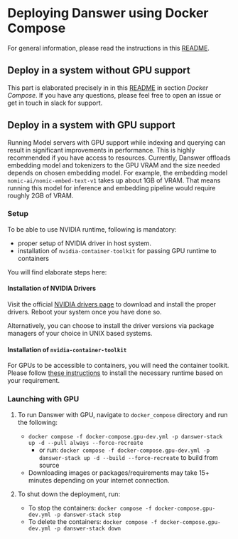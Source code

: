 <!-- DANSWER_METADATA={"link": "https://github.com/danswer-ai/danswer/blob/main/deployment/docker_compose/README.md"} -->

# Deploying Danswer using Docker Compose

For general information, please read the instructions in this [README](https://github.com/danswer-ai/danswer/blob/main/deployment/README.md).

## Deploy in a system without GPU support
This part is elaborated precisely in  in this [README](https://github.com/danswer-ai/danswer/blob/main/deployment/README.md) in section *Docker Compose*. If you have any questions, please feel free to open an issue or get in touch in slack for support.

## Deploy in a system with GPU support
Running Model servers with GPU support while indexing and querying can result in significant improvements in performance. This is highly recommended if you have access to resources. Currently, Danswer offloads embedding model and tokenizers to the GPU VRAM and the size needed depends on chosen embedding model. For example, the embedding model `nomic-ai/nomic-embed-text-v1` takes up about 1GB of VRAM. That means running this model for inference and embedding pipeline would require roughly 2GB of VRAM.

### Setup
To be able to use NVIDIA runtime, following is mandatory:
- proper setup of NVIDIA driver in host system.
- installation of `nvidia-container-toolkit` for passing GPU runtime to containers

You will find elaborate steps here:

#### Installation of NVIDIA Drivers
Visit the official [NVIDIA drivers page](https://www.nvidia.com/Download/index.aspx) to download and install the proper drivers. Reboot your system once you have done so.

Alternatively, you can choose to install the driver versions via package managers of your choice in UNIX based systems. 

#### Installation of `nvidia-container-toolkit`

For GPUs to be accessible to containers, you will need the container toolkit. Please follow [these instructions](https://docs.nvidia.com/datacenter/cloud-native/container-toolkit/latest/install-guide.html) to install the necessary runtime based on your requirement.

### Launching with GPU

1. To run Danswer with GPU, navigate to `docker_compose` directory and run the following:
   - `docker compose -f docker-compose.gpu-dev.yml -p danswer-stack up -d --pull always --force-recreate`
      - or run: `docker compose -f docker-compose.gpu-dev.yml -p danswer-stack up -d --build --force-recreate`
to build from source
   - Downloading images or packages/requirements may take 15+ minutes depending on your internet connection.


2. To shut down the deployment, run:
   - To stop the containers: `docker compose -f docker-compose.gpu-dev.yml -p danswer-stack stop`
   - To delete the containers: `docker compose -f docker-compose.gpu-dev.yml -p danswer-stack down`

